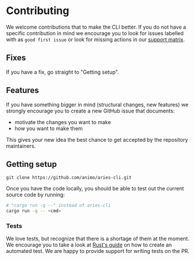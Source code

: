 # Contributing

We welcome contributions that to make the CLI better. If you do not have a specific
contribution in mind we encourage you to look for issues labelled with as
`good first issue` or look for missing actions in our [support matrix](./support_matrix.md).

## Fixes

If you have a fix, go straight to "Getting setup".

## Features

If you have something bigger in mind (structural changes, new features) we strongly
encourage you to create a new GitHub issue that documents:

* motivate the changes you want to make
* how you want to make them

This gives your new idea the best chance to get accepted by the repository
maintainers.

## Getting setup

```
git clone https://github.com/animo/aries-cli.git
```

Once you have the code locally, you should be able to test out the current
source code by running:

```sh
# "cargo run -q --" instead of aries-cli
cargo run -q -- <cmd>
```

### Tests

We love tests, but recognize that there is a shortage of them at the moment. We
encourage you to take a look at [Rust's guide](https://doc.rust-lang.org/book/ch11-01-writing-tests.html) on how to create an automated test. We are happy
to provide support for writing tests on the PR.